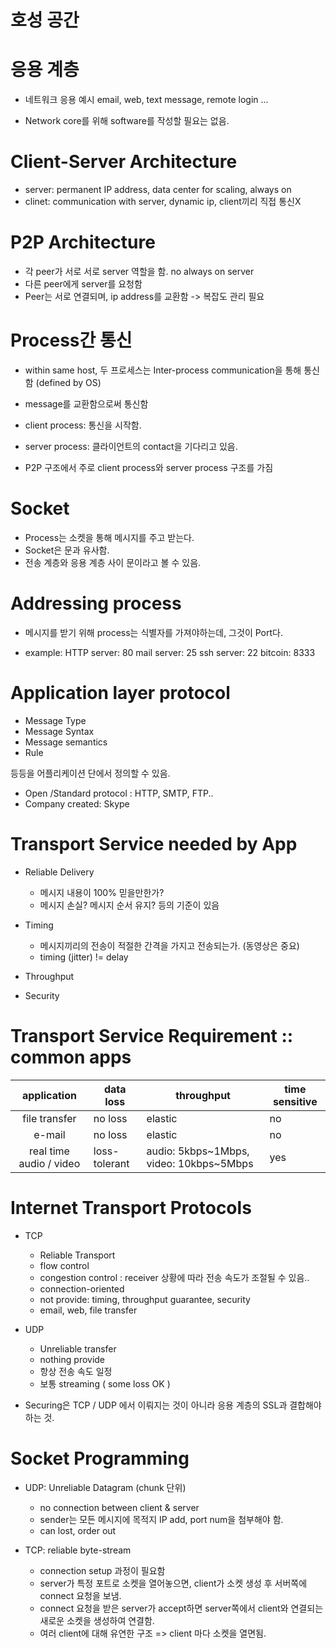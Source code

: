 # 호성 공간

# 응용 계층

- 네트워크 응용 예시
   email, web, text message, remote login ...

- Network core를 위해 software를 작성할 필요는 없음.


# Client-Server Architecture
- server: permanent IP address, data center for scaling, always on
- clinet: communication with server, dynamic ip, client끼리 직접 통신X

# P2P Architecture
- 각 peer가 서로 서로 server 역할을 함. no always on server
- 다른 peer에게 server를 요청함
- Peer는 서로 연결되며, ip address를 교환함 -> 복잡도 관리 필요


# Process간 통신
- within same host, 두 프로세스는 Inter-process communication을 통해 통신함 (defined by OS)
- message를 교환함으로써 통신함

- client process: 통신을 시작함.
- server process: 클라이언트의 contact을 기다리고 있음.

- P2P 구조에서 주로 client process와 server process 구조를 가짐

# Socket

- Process는 소켓을 통해 메시지를 주고 받는다.
- Socket은 문과 유사함.
- 전송 계층와 응용 계층 사이 문이라고 볼 수 있음.

# Addressing process
- 메시지를 받기 위해 process는 식별자를 가져야하는데, 그것이 Port다.

- example: 
   HTTP server: 80
   mail server: 25
   ssh server: 22
   bitcoin: 8333

# Application layer protocol
- Message Type
- Message Syntax
- Message semantics
- Rule 

등등을 어플리케이션 단에서 정의할 수 있음.

- Open /Standard protocol : HTTP, SMTP, FTP..
- Company created: Skype


# Transport Service needed by App

- Reliable Delivery
   - 메시지 내용이 100% 믿을만한가?
   - 메시지 손실? 메시지 순서 유지? 등의 기준이 있음

- Timing
   - 메시지끼리의 전송이 적절한 간격을 가지고 전송되는가. (동영상은 중요)
   - timing (jitter) != delay

- Throughput 

- Security

# Transport Service Requirement :: common apps


|    application    | data loss     | throughput  | time sensitive  | 
|:---------:|---------|--------|------|
| file transfer | no loss | elastic | no
| e-mail | no loss | elastic | no
| real time audio / video | loss-tolerant | audio: 5kbps~1Mbps, video: 10kbps~5Mbps | yes



# Internet Transport Protocols 

- TCP
   - Reliable Transport
   - flow control
   - congestion control : receiver 상황에 따라 전송 속도가 조절될 수 있음..
   - connection-oriented
   - not provide: timing, throughput guarantee, security
   - email, web, file transfer
   

- UDP
   - Unreliable transfer
   - nothing provide
   - 항상 전송 속도 일정
   - 보통 streaming ( some loss OK )

- Securing은 TCP / UDP 에서 이뤄지는 것이 아니라 응용 계층의 SSL과 결합해야하는 것.


# Socket Programming
- UDP: Unreliable Datagram (chunk 단위)
   - no connection between client & server
   - sender는 모든 메시지에 목적지 IP add, port num을 첨부해야 함.
   - can lost, order out


- TCP: reliable byte-stream
   - connection setup 과정이 필요함
   - server가 특정 포트로 소켓을 열어놓으면, client가 소켓 생성 후 서버쪽에 connect 요청을 보냄.
   - connect 요청을 받은 server가 accept하면 server쪽에서 client와 연결되는 새로운 소켓을 생성하여 연결함.
   - 여러 client에 대해 유연한 구조 => client 마다 소켓을 열면됨.


